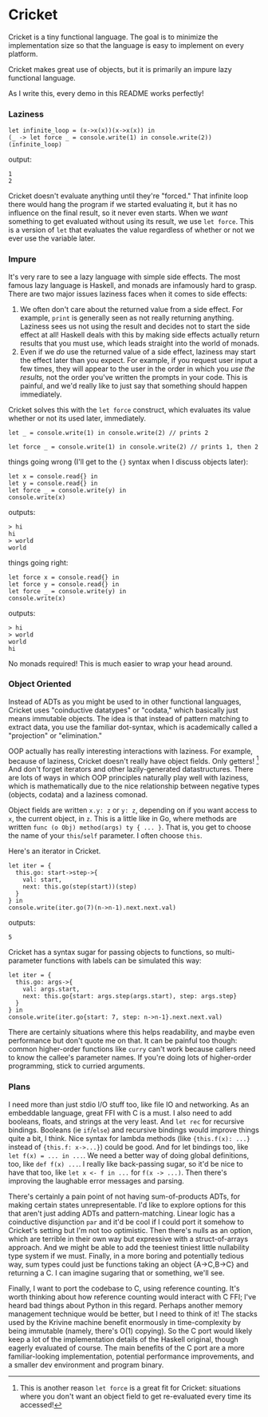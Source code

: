 # Cricket

Cricket is a tiny functional language.
The goal is to minimize the implementation size so that the language is easy to implement on every platform.

Cricket makes great use of objects, but it is primarily an impure lazy functional language.

As I write this, every demo in this README works perfectly!

### Laziness

```
let infinite_loop = (x->x(x))(x->x(x)) in
(_ -> let force _ = console.write(1) in console.write(2))(infinite_loop)
```
output:
```
1
2
```
Cricket doesn't evaluate anything until they're "forced."
That infinite loop there would hang the program if we started evaluating it,
but it has no influence on the final result, so it never even starts.
When we *want* something to get evaluated without using its result, we use `let force`.
This is a version of `let` that evaluates the value 
regardless of whether or not we ever use the variable later.

### Impure

It's very rare to see a lazy language with simple side effects.
The most famous lazy language is Haskell, and monads are infamously hard to grasp.
There are two major issues laziness faces when it comes to side effects:

1. We often don't care about the returned value from a side effect.
  For example, `print` is generally seen as not really returning anything.
  Laziness sees us not using the result and decides not to start the side effect at all!
  Haskell deals with this by making side effects actually return results that you must use,
  which leads straight into the world of monads.
2. Even if we *do* use the returned value of a side effect,
  laziness may start the effect later than you expect.
  For example, if you request user input a few times,
  they will appear to the user in the order in which you *use the results,*
  not the order you've written the prompts in your code.
  This is painful, and we'd really like to just say that something should happen immediately.

Cricket solves this with the `let force` construct, which evaluates its value whether or not its used later, immediately.
```
let _ = console.write(1) in console.write(2) // prints 2
```
```
let force _ = console.write(1) in console.write(2) // prints 1, then 2
```
things going wrong (I'll get to the `{}` syntax when I discuss objects later):
```
let x = console.read{} in
let y = console.read{} in
let force _ = console.write(y) in
console.write(x)
```
outputs:
```
> hi
hi
> world
world
```
things going right:
```
let force x = console.read{} in
let force y = console.read{} in
let force _ = console.write(y) in
console.write(x)
```
outputs:
```
> hi
> world
world
hi
```

No monads required! This is much easier to wrap your head around.

### Object Oriented

Instead of ADTs as you might be used to in other functional languages,
Cricket uses "coinductive datatypes" or "codata," which basically just means immutable objects.
The idea is that instead of pattern matching to extract data,
you use the familiar dot-syntax, which is academically called a "projection" or "elimination."

OOP actually has really interesting interactions with laziness.
For example, because of laziness, Cricket doesn't really have object fields. Only getters! [^1]
And don't forget iterators and other lazily-generated datastructures.
There are lots of ways in which OOP principles naturally play well with laziness,
which is mathematically due to the nice relationship between negative types (objects, codata) and a laziness comonad.

[^1]: This is another reason `let force` is a great fit for Cricket: situations where you don't want an object field to get re-evaluated every time its accessed!

Object fields are written `x.y: z` or `y: z`, depending on if you want access to `x`, the current object, in `z`.
This is a little like in Go, where methods are written `func (o Obj) method(args) ty { ... }`.
That is, you get to choose the name of your `this`/`self` parameter. I often choose `this`.

Here's an iterator in Cricket. 
```
let iter = {
  this.go: start->step->{
    val: start,
    next: this.go(step(start))(step)
  }
} in
console.write(iter.go(7)(n->n-1).next.next.val)
```
outputs:
```
5
```

Cricket has a syntax sugar for passing objects to functions, so multi-parameter functions with labels can be simulated this way:
```
let iter = {
  this.go: args->{
    val: args.start, 
    next: this.go{start: args.step(args.start), step: args.step}
  }
} in 
console.write(iter.go{start: 7, step: n->n-1}.next.next.val)
```
There are certainly situations where this helps readability, and maybe even performance but don't quote me on that.
It can be painful too though:
common higher-order functions like `curry` can't work because callers need to know the callee's parameter names.
If you're doing lots of higher-order programming, stick to curried arguments.

### Plans

I need more than just stdio I/O stuff too, like file IO and networking.
As an embeddable language, great FFI with C is a must.
I also need to add booleans, floats, and strings at the very least.
And `let rec` for recursive bindings.
Booleans (ie `if`/`else`) and recursive bindings would improve things quite a bit, I think.
Nice syntax for lambda methods (like `{this.f(x): ...}` instead of `{this.f: x->...}`) could be good.
And for let bindings too, like `let f(x) = ... in ...`.
We need a better way of doing global definitions, too, like `def f(x) ...`.
I really like back-passing sugar, so it'd be nice to have that too, like `let x <- f in ...` for `f(x -> ...)`.
Then there's improving the laughable error messages and parsing.

There's certainly a pain point of not having sum-of-products ADTs, for making certain states unrepresentable.
I'd like to explore options for this that aren't just adding ADTs and pattern-matching.
Linear logic has a coinductive disjunction `par` and it'd be cool if I could port it somehow to Cricket's setting but I'm not too optimistic.
Then there's nulls as an option, which are terrible in their own way but expressive with a struct-of-arrays approach.
And we might be able to add the teeniest tiniest little nullability type system if we must.
Finally, in a more boring and potentially tedious way, sum types could just be functions taking an object {A->C,B->C} and returning a C.
I can imagine sugaring that or something, we'll see.

Finally, I want to port the codebase to C, using reference counting. 
It's worth thinking about how reference counting would interact with C FFI; I've heard bad things about Python in this regard.
Perhaps another memory management technique would be better, but I need to think of it!
The stacks used by the Krivine machine benefit enormously in time-complexity by being immutable (namely, there's O(1) copying).
So the C port would likely keep a lot of the implementation details of the Haskell original, though eagerly evaluated of course.
The main benefits of the C port are a more familiar-looking implementation, potential performance improvements, and a smaller dev environment and program binary.

